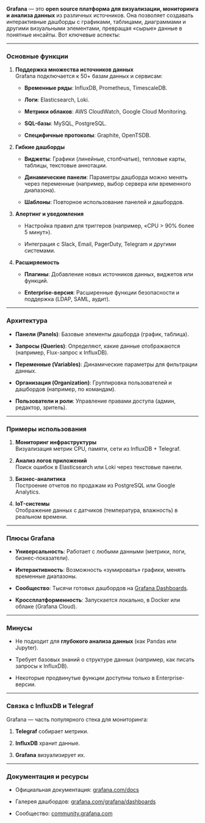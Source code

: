 **Grafana** — это **open source платформа для визуализации, мониторинга и анализа данных** из различных источников. Она позволяет создавать интерактивные дашборды с графиками, таблицами, диаграммами и другими визуальными элементами, превращая «сырые» данные в понятные инсайты. Вот ключевые аспекты:

---
### **Основные функции**

1. **Поддержка множества источников данных**  
    Grafana подключается к 50+ базам данных и сервисам:
    
    - **Временные ряды**: InfluxDB, Prometheus, TimescaleDB.
        
    - **Логи**: Elasticsearch, Loki.
        
    - **Метрики облаков**: AWS CloudWatch, Google Cloud Monitoring.
        
    - **SQL-базы**: MySQL, PostgreSQL.
        
    - **Специфичные протоколы**: Graphite, OpenTSDB.
        
2. **Гибкие дашборды**
    
    - **Виджеты**: Графики (линейные, столбчатые), тепловые карты, таблицы, текстовые аннотации.
        
    - **Динамические панели**: Параметры дашборда можно менять через переменные (например, выбор сервера или временного диапазона).
        
    - **Шаблоны**: Повторное использование панелей и дашбордов.
        
3. **Алертинг и уведомления**
    
    - Настройка правил для триггеров (например, «CPU > 90% более 5 минут»).
        
    - Интеграция с Slack, Email, PagerDuty, Telegram и другими системами.
        
4. **Расширяемость**
    
    - **Плагины**: Добавление новых источников данных, виджетов или функций.
        
    - **Enterprise-версия**: Расширенные функции безопасности и поддержка (LDAP, SAML, аудит).
        

---

### **Архитектура**

- **Панели (Panels)**: Базовые элементы дашборда (график, таблица).
    
- **Запросы (Queries)**: Определяют, какие данные отображаются (например, Flux-запрос к InfluxDB).
    
- **Переменные (Variables)**: Динамические параметры для фильтрации данных.
    
- **Организация (Organization)**: Группировка пользователей и дашбордов (например, по командам).
    
- **Пользователи и роли**: Управление правами доступа (админ, редактор, зритель).
    

---

### **Примеры использования**

1. **Мониторинг инфраструктуры**  
    Визуализация метрик CPU, памяти, сети из InfluxDB + Telegraf.
    
2. **Анализ логов приложений**  
    Поиск ошибок в Elasticsearch или Loki через текстовые панели.
    
3. **Бизнес-аналитика**  
    Построение отчетов по продажам из PostgreSQL или Google Analytics.
    
4. **IoT-системы**  
    Отображение данных с датчиков (температура, влажность) в реальном времени.
    

---

### **Плюсы Grafana**

- **Универсальность**: Работает с любыми данными (метрики, логи, бизнес-показатели).
    
- **Интерактивность**: Возможность «зумировать» графики, менять временные диапазоны.
    
- **Сообщество**: Тысячи готовых дашбордов на [Grafana Dashboards](https://grafana.com/grafana/dashboards/).
    
- **Кроссплатформенность**: Запускается локально, в Docker или облаке (Grafana Cloud).
    

---

### **Минусы**

- Не подходит для **глубокого анализа данных** (как Pandas или Jupyter).
    
- Требует базовых знаний о структуре данных (например, как писать запросы к InfluxDB).
    
- Некоторые продвинутые функции доступны только в Enterprise-версии.
    

---

### **Связка с InfluxDB и Telegraf**

Grafana — часть популярного стека для мониторинга:

1. **Telegraf** собирает метрики.
    
2. **InfluxDB** хранит данные.
    
3. **Grafana** визуализирует их.      

---
### **Документация и ресурсы**

- Официальная документация: [grafana.com/docs](https://grafana.com/docs/)
    
- Галерея дашбордов: [grafana.com/grafana/dashboards](https://grafana.com/grafana/dashboards/)
    
- Сообщество: [community.grafana.com](https://community.grafana.com/)